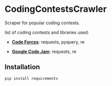# CodingContestsCrawler
Scraper for popular coding contests.

list of coding contests and libraries used:

* __[Code Forces](http://codeforces.com/contests)__: requests, pyquery, re

* __[Google Code Jam](https://code.google.com/codejam/)__: requests, re

## Installation
```
pip install requirements
```